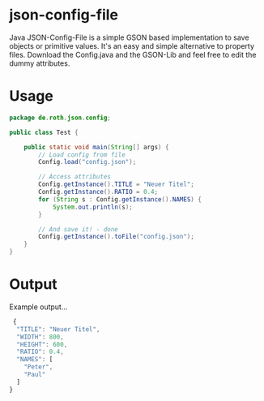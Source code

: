 json-config-file
================
Java JSON-Config-File is a simple GSON based implementation to save objects or primitive values.
It's an easy and simple alternative to property files. Download the Config.java and the GSON-Lib and feel free to edit the dummy attributes.

# Usage
```java
package de.roth.json.config;

public class Test {

	public static void main(String[] args) {
		// Load config from file
		Config.load("config.json");

		// Access attributes
		Config.getInstance().TITLE = "Neuer Titel";
		Config.getInstance().RATIO = 0.4;
		for (String s : Config.getInstance().NAMES) {
			System.out.println(s);
		}

		// And save it! - done
		Config.getInstance().toFile("config.json");
	}
}
```


# Output
Example output...
```javascript
 {
  "TITLE": "Neuer Titel",
  "WIDTH": 800,
  "HEIGHT": 600,
  "RATIO": 0.4,
  "NAMES": [
    "Peter",
    "Paul"
  ]
}
```
